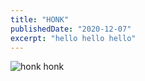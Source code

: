 ```yaml
---
title: "HONK"
publishedDate: "2020-12-07"
excerpt: "hello hello hello"
---
```


![honk honk](https://i.redd.it/8tm4f483ams11.jpg)
